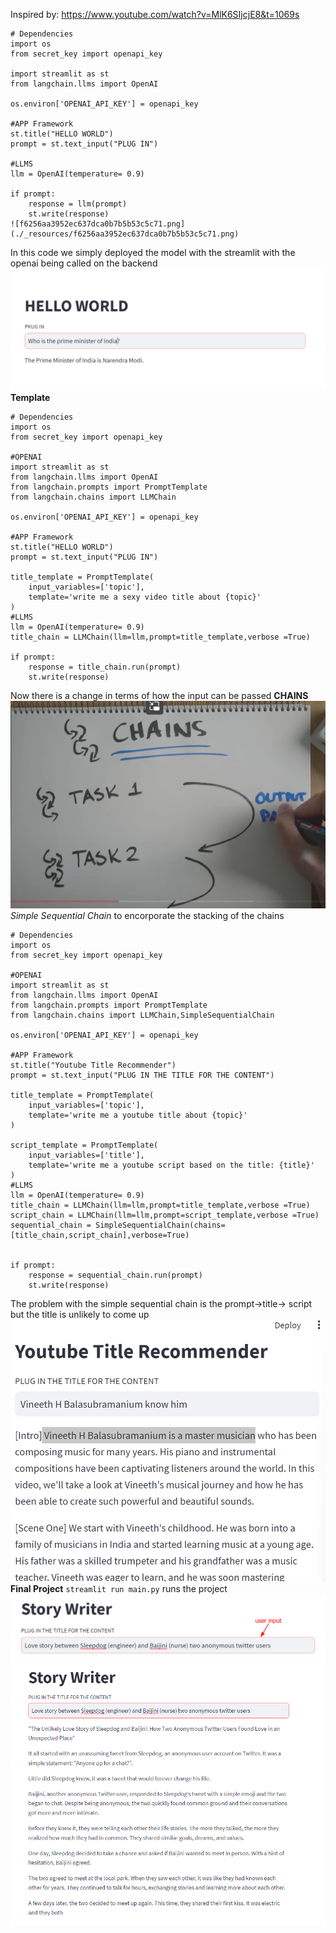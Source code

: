 Inspired by: https://www.youtube.com/watch?v=MlK6SIjcjE8&t=1069s
```
# Dependencies
import os
from secret_key import openapi_key

import streamlit as st
from langchain.llms import OpenAI

os.environ['OPENAI_API_KEY'] = openapi_key

#APP Framework
st.title("HELLO WORLD")
prompt = st.text_input("PLUG IN")

#LLMS
llm = OpenAI(temperature= 0.9)

if prompt:
    response = llm(prompt)
    st.write(response)
![f6256aa3952ec637dca0b7b5b53c5c71.png](./_resources/f6256aa3952ec637dca0b7b5b53c5c71.png)
```
In this code we simply deployed the model with the streamlit with the openai being called on the backend
![b07dbc7b933f45fc6c4e040a1b1c63a1.png](./_resources/b07dbc7b933f45fc6c4e040a1b1c63a1.png)
**Template**
```
# Dependencies
import os
from secret_key import openapi_key

#OPENAI
import streamlit as st
from langchain.llms import OpenAI
from langchain.prompts import PromptTemplate
from langchain.chains import LLMChain

os.environ['OPENAI_API_KEY'] = openapi_key

#APP Framework
st.title("HELLO WORLD")
prompt = st.text_input("PLUG IN")

title_template = PromptTemplate(
    input_variables=['topic'],
    template='write me a sexy video title about {topic}'
)
#LLMS
llm = OpenAI(temperature= 0.9)
title_chain = LLMChain(llm=llm,prompt=title_template,verbose =True)

if prompt:
    response = title_chain.run(prompt)
    st.write(response)
```
Now there is a change in terms of how the input can be passed
**CHAINS**
![d8f4ecb1e5d29d6638df46cb60d17989.png](./_resources/d8f4ecb1e5d29d6638df46cb60d17989.png)
*Simple Sequential Chain* to encorporate the stacking of the chains
```
# Dependencies
import os
from secret_key import openapi_key

#OPENAI
import streamlit as st
from langchain.llms import OpenAI
from langchain.prompts import PromptTemplate
from langchain.chains import LLMChain,SimpleSequentialChain

os.environ['OPENAI_API_KEY'] = openapi_key

#APP Framework
st.title("Youtube Title Recommender")
prompt = st.text_input("PLUG IN THE TITLE FOR THE CONTENT")

title_template = PromptTemplate(
    input_variables=['topic'],
    template='write me a youtube title about {topic}'
)

script_template = PromptTemplate(
    input_variables=['title'],
    template='write me a youtube script based on the title: {title}'
)
#LLMS
llm = OpenAI(temperature= 0.9)
title_chain = LLMChain(llm=llm,prompt=title_template,verbose =True)
script_chain = LLMChain(llm=llm,prompt=script_template,verbose =True)
sequential_chain = SimpleSequentialChain(chains=[title_chain,script_chain],verbose=True)


if prompt:
    response = sequential_chain.run(prompt)
    st.write(response)
```
The problem with the simple sequential chain is the prompt->title-> script but the title is unlikely to come up
![1625484c2e789811fe982d51200f96a9.png](./_resources/1625484c2e789811fe982d51200f96a9.png)
**Final Project**
`streamlit run main.py` runs the project
![353771ebe42c763e5f36d2a94d4ad489.png](./_resources/353771ebe42c763e5f36d2a94d4ad489.png)
![ca2f2ea23caf8f74c5bdfb1fef34f069.png](./_resources/ca2f2ea23caf8f74c5bdfb1fef34f069.png)
